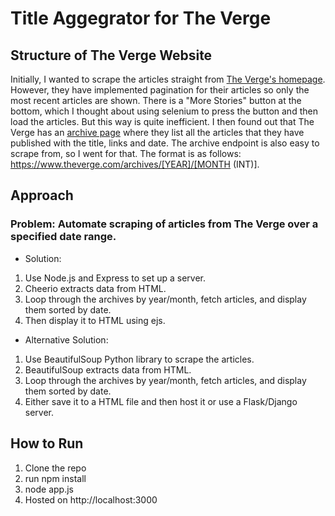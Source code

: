 # Title Aggegrator for The Verge

## Structure of The Verge Website
Initially, I wanted to scrape the articles straight from [The Verge's homepage](https://www.theverge.com/). However, they have implemented pagination for their articles so only the most recent articles are shown. There is a "More Stories" button at the bottom, which I thought about using selenium to press the button and then load the articles. But this way is quite inefficient. 
I then found out that The Verge has an [archive page](https://www.theverge.com/archives/2024/7) where they list all the articles that they have published with the title, links and date. The archive endpoint is also easy to scrape from, so I went for that. The format is as follows: https://www.theverge.com/archives/[YEAR]/[MONTH (INT)]. 

## Approach
### Problem: Automate scraping of articles from The Verge over a specified date range.
- Solution:
1. Use Node.js and Express to set up a server.
2. Cheerio extracts data from HTML.
3. Loop through the archives by year/month, fetch articles, and display them sorted by date.
4. Then display it to HTML using ejs. 

- Alternative Solution:
1. Use BeautifulSoup Python library to scrape the articles.
2. BeautifulSoup extracts data from HTML.
3. Loop through the archives by year/month, fetch articles, and display them sorted by date.
4. Either save it to a HTML file and then host it or use a Flask/Django server.

## How to Run
1. Clone the repo
2. run npm install
3. node app.js
4. Hosted on http://localhost:3000